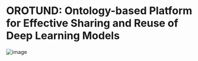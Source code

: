 # OROTUND: Ontology-based Platform for Effective Sharing and Reuse of Deep Learning Models
![image]()
